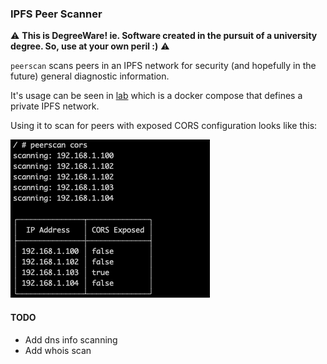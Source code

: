 ### IPFS Peer Scanner

:warning: 
**This is DegreeWare! ie. Software created in the pursuit of a university degree. So, use at your own peril :)**
:warning:

`peerscan` scans peers in an IPFS network for security (and hopefully in the future) general diagnostic information.

It's usage can be seen in [lab](https://github.com/sne-ot-research/ipfs-lab-environment) which is a docker compose 
that defines a private IPFS network. 

Using it to scan for peers with exposed CORS configuration looks like this:

<img src="scan_output.png">


#### TODO
- Add dns info scanning
- Add whois scan




